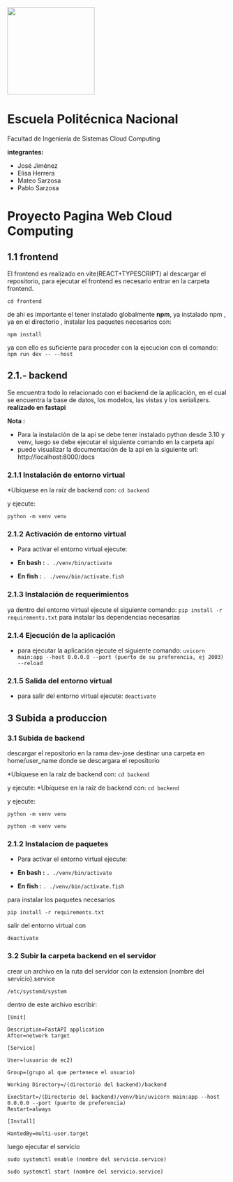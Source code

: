 <img src="https://economia.epn.edu.ec/images/img/150.png"  height="200">

# Escuela Politécnica Nacional

 Facultad de Ingeniería de Sistemas
 Cloud Computing

 **integrantes:**

 * José Jiménez
 * Elisa Herrera
 * Mateo Sarzosa
 * Pablo Sarzosa

# Proyecto Pagina Web Cloud Computing


## 1.1 frontend
El frontend es realizado en vite(REACT+TYPESCRIPT) al descargar el repositorio, para ejecutar el frontend es necesario entrar en la carpeta frontend.

```cd frontend```

de ahi es importante el tener instalado globalmente **npm**, ya instalado npm , ya en el directorio , instalar los paquetes necesarios con:

```npm install```

ya con ello es suficiente para proceder con la ejecucion con el comando:
```npm run dev -- --host```

## 2.1.- backend

Se encuentra todo lo relacionado con el backend de la aplicación, en el cual se encuentra la base de datos, los modelos, las vistas y los serializers. 
**realizado en fastapi**

**Nota :** 

* Para la instalación de la api se debe tener instalado python desde 3.10 y venv, luego se debe ejecutar el siguiente comando en la carpeta api
* puede visualizar la documentación de la api en la siguiente url: http://localhost:8000/docs

### 2.1.1 Instalación de entorno virtual

*Ubíquese en la raíz de backend con:
```cd backend```

 y ejecute: 
 
 ```python -m venv venv```

### 2.1.2 Activación de entorno virtual
* Para activar el entorno virtual ejecute:   

* **En bash :** ```. ./venv/bin/activate```   

* **En fish :** ```. ./venv/bin/activate.fish```   


### 2.1.3 Instalación de requerimientos

ya dentro del entorno virtual ejecute el siguiente comando: ```pip install -r requirements.txt```
para instalar las dependencias necesarias

### 2.1.4 Ejecución de la aplicación

* para ejecutar la aplicación ejecute el siguiente comando: ```uvicorn main:app --host 0.0.0.0 --port (puerto de su preferencia, ej 2003) --reload```

### 2.1.5 Salida del entorno virtual

* para salir del entorno virtual ejecute: ```deactivate```

## 3 Subida a produccion 

### 3.1 Subida de backend

descargar el repositorio en la rama dev-jose 
destinar una carpeta en home/user_name donde se descargara el repositorio


*Ubíquese en la raíz de backend con:
```cd backend```

 y ejecute: *Ubíquese en la raíz de backend con:
```cd backend```

 y ejecute: 
 
 ```python -m venv venv```

 
 ```python -m venv venv```



### 2.1.2 Instalacion de paquetes
* Para activar el entorno virtual ejecute:   

* **En bash :** ```. ./venv/bin/activate```   

* **En fish :** ```. ./venv/bin/activate.fish```   





para instalar los paquetes necesarios

```
pip install -r requirements.txt
```


salir del entorno virtual con 

```deactivate```


### 3.2 Subir la carpeta backend en el servidor





crear un archivo en la ruta del servidor con la extension (nombre del servicio).service

```
/etc/systemd/system
```

dentro de este archivo escribir:

```
[Unit] 

Description=FastAPI application
After=network target

[Service] 

User=(usuario de ec2)

Group=(grupo al que pertenece el usuario)

Working Directory=/(directorio del backend)/backend

ExecStart=/(Directorio del backend)/venv/bin/uvicorn main:app --host 0.0.0.0 --port (puerto de preferencia)
Restart=always

[Install]

HantedBy=multi-user.target

```

luego ejecutar el servicio

```sudo systemctl enable (nombre del servicio.service)```

```sudo systemctl start (nombre del servicio.service)```








